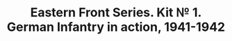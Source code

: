 ---
layout: product
title: "Eastern Front Series. Kit № 1. German Infantry in action, 1941-1942 "
price: "950" 
desc: "1/35 Figura"
img_path: "/assets/img/MBLTD3522.webp"
brand: "MasterBox"
available: false
special_offer: false
new: false
soon: false
cat: "010000"
subcat: "015300"
subsubcat: "0N/A"
sifra: "MBLTD3522"
popular: false
spec: false
---